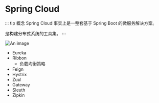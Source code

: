 # Spring Cloud

::: tip 概念
Spring Cloud 事实上是一整套基于 Spring Boot 的微服务解决方案。

是构建分布式系统的工具集。
:::

![An image](/images/java/spring-cloud.png)

- Eureka
- Ribbon
  - 负载均衡策略
- Feign
- Hystrix
- Zuul
- Gateway
- Sleuth
- Zipkin
